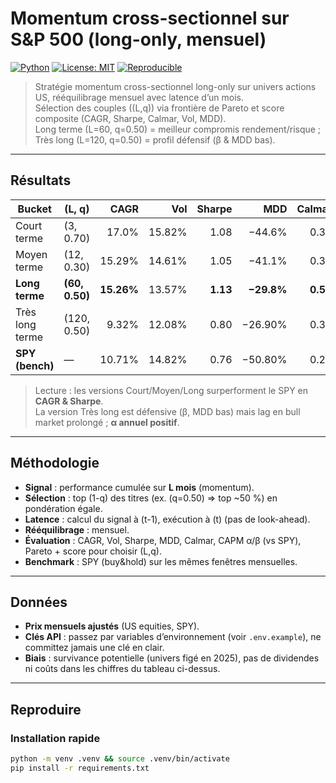 # Momentum cross-sectionnel sur S&P 500 (long-only, mensuel)

[![Python](https://img.shields.io/badge/Python-3.11+-blue)]()
[![License: MIT](https://img.shields.io/badge/License-MIT-green.svg)]()
[![Reproducible](https://img.shields.io/badge/Reproducible-Yes-success)]()

> Stratégie momentum cross-sectionnel long-only sur univers actions US, rééquilibrage mensuel avec latence d’un mois.  
> Sélection des couples \((L,q)\) via frontière de Pareto et score composite (CAGR, Sharpe, Calmar, Vol, MDD).  
> Long terme (L=60, q=0.50) = meilleur compromis rendement/risque ; Très long (L=120, q=0.50) = profil défensif (β & MDD bas).

---

## Résultats

| Bucket | (L, q) | CAGR | Vol | Sharpe | MDD | Calmar | AlphaAnn | Beta |
|---|---|---:|---:|---:|---:|---:|---:|---:|
| Court terme | (3, 0.70) | 17.0% | 15.82% | 1.08 | −44.6% | 0.38 | +6.6% | 0.94 |
| Moyen terme | (12, 0.30) | 15.29% | 14.61%| 1.05 | −41.1% | 0.37 | +4.9% | 0.94 |
| **Long terme** | **(60, 0.50)** | **15.26%** | 13.57% | **1.13** | **−29.8%** | **0.52** | **+9.7%** | **0.75** |
| Très long terme | (120, 0.50) | 9.32% | 12.08% | 0.80 | −26.90% | 0.35 | +3.3% | 0.57 |
| **SPY (bench)** | — | 10.71% | 14.82% | 0.76 | −50.80% | 0.21 | n/a | 1.00 |

> Lecture : les versions Court/Moyen/Long surperforment le SPY en **CAGR & Sharpe**.  
> La version Très long est défensive (β, MDD bas) mais lag en bull market prolongé ; **α annuel positif**.

---

## Méthodologie
- **Signal** : performance cumulée sur **L mois** (momentum).   
- **Sélection** : top \(1-q\) des titres (ex. \(q=0.50\) ⇒ top ~50 %) en pondération égale.  
- **Latence** : calcul du signal à \(t-1\), exécution à \(t\) (pas de look-ahead).  
- **Rééquilibrage** : mensuel.  
- **Évaluation** : CAGR, Vol, Sharpe, MDD, Calmar, CAPM α/β (vs SPY), Pareto + score pour choisir (L,q).  
- **Benchmark** : SPY (buy&hold) sur les mêmes fenêtres mensuelles.

---

## Données
- **Prix mensuels ajustés** (US equities, SPY).  
- **Clés API** : passez par variables d’environnement (voir `.env.example`), ne committez jamais une clé en clair.  
- **Biais** : survivance potentielle (univers figé en 2025), pas de dividendes ni coûts dans les chiffres du tableau ci-dessus.

---

## Reproduire

### Installation rapide
```bash
python -m venv .venv && source .venv/bin/activate
pip install -r requirements.txt
